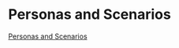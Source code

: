 # Personas and Scenarios
[Personas and Scenarios](https://github.com/ChicoState/UX-FriendHub/blob/e78bf3c14182f9ad39b51b75a9c553b00f292446/personas/x06.pdf)


